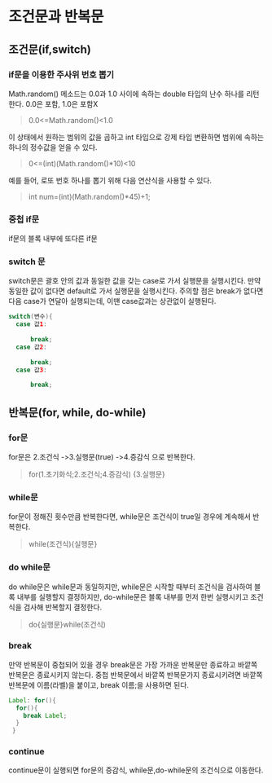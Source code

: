 # 조건문과 반복문

## 조건문(if,switch)

### if문을 이용한 주사위 번호 뽑기

Math.random() 메소드는 0.0과 1.0 사이에 속하는 double 타입의 난수 하나를 리턴한다. 0.0은 포함, 1.0은 포함X
> 0.0<=Math.random()<1.0 

이 상태에서 원하는 범위의 값을 곱하고 int 타입으로 강제 타입 변환하면 범위에 속하는 하나의 정수값을 얻을 수 있다.
> 0<=(int)(Math.random()*10)<10

예를 들어, 로또 번호 하나를 뽑기 위해 다음 연산식을 사용할 수 있다.
> int num=(int)(Math.random()*45)+1;


### 중첩 if문

if문의 블록 내부에 또다른 if문


### switch 문

switch문은 괄호 안의 값과 동일한 값을 갖는 case로 가서 실행문을 실행시킨다. 만약 동일한 값이 없다면 default로 가서 실행문을 실행시킨다. 주의할 점은 break가 없다면 다음 case가 연달아 실행되는데, 이땐 case값과는 상관없이 실행된다.

```java
switch(변수){
  case 값1:
  
      break;
  case 값2:
  
      break;
  case 값3:
  
      break;
```

## 반복문(for, while, do-while)

### for문
for문은 2.조건식 ->3.실행문(true) ->4.증감식 으로 반복한다.
> for(1.초기화식;2.조건식;4.증감식) {3.실행문}
### while문
for문이 정해진 횟수만큼 반복한다면, while문은 조건식이 true일 경우에 계속해서 반복한다.
> while(조건식){실행문}
### do while문
do while문은 while문과 동일하지만, while문은 시작할 때부터 조건식을 검사하여 블록 내부를 실행할지 결정하지만, do-while문은 블록 내부를 먼저 한번 실행시키고 조건식을 검사해 반복할지 결정한다.
> do{실행문}while(조건식)

### break
만약 반복문이 중첩되어 있을 경우 break문은 가장 가까운 반복문만 종료하고 바깥쪽 반복문은 종료시키지 않는다.
중첩 반복문에서 바깥쪽 반복문가지 종료시키려면 바깥쪽 반복문에 이름(라벨)을 붙이고, break 이름;을 사용하면 된다.
```java
Label: for(){
  for(){
    break Label;
  }
 }
```
### continue
continue문이 실행되면 for문의 증감식, while문,do-while문의 조건식으로 이동한다.

